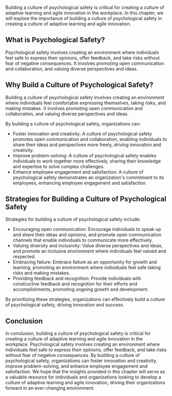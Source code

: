 
Building a culture of psychological safety is critical for creating a culture of adaptive learning and agile innovation in the workplace. In this chapter, we will explore the importance of building a culture of psychological safety in creating a culture of adaptive learning and agile innovation.

What is Psychological Safety?
-----------------------------

Psychological safety involves creating an environment where individuals feel safe to express their opinions, offer feedback, and take risks without fear of negative consequences. It involves promoting open communication and collaboration, and valuing diverse perspectives and ideas.

Why Build a Culture of Psychological Safety?
--------------------------------------------

Building a culture of psychological safety involves creating an environment where individuals feel comfortable expressing themselves, taking risks, and making mistakes. It involves promoting open communication and collaboration, and valuing diverse perspectives and ideas.

By building a culture of psychological safety, organizations can:

* Foster innovation and creativity: A culture of psychological safety promotes open communication and collaboration, enabling individuals to share their ideas and perspectives more freely, driving innovation and creativity.
* Improve problem-solving: A culture of psychological safety enables individuals to work together more effectively, sharing their knowledge and expertise to solve complex challenges.
* Enhance employee engagement and satisfaction: A culture of psychological safety demonstrates an organization's commitment to its employees, enhancing employee engagement and satisfaction.

Strategies for Building a Culture of Psychological Safety
---------------------------------------------------------

Strategies for building a culture of psychological safety include:

* Encouraging open communication: Encourage individuals to speak up and share their ideas and opinions, and promote open communication channels that enable individuals to communicate more effectively.
* Valuing diversity and inclusivity: Value diverse perspectives and ideas, and promote an inclusive environment where individuals feel valued and respected.
* Embracing failure: Embrace failure as an opportunity for growth and learning, promoting an environment where individuals feel safe taking risks and making mistakes.
* Providing feedback and recognition: Provide individuals with constructive feedback and recognition for their efforts and accomplishments, promoting ongoing growth and development.

By prioritizing these strategies, organizations can effectively build a culture of psychological safety, driving innovation and success.

Conclusion
----------

In conclusion, building a culture of psychological safety is critical for creating a culture of adaptive learning and agile innovation in the workplace. Psychological safety involves creating an environment where individuals feel safe to express their opinions, offer feedback, and take risks without fear of negative consequences. By building a culture of psychological safety, organizations can foster innovation and creativity, improve problem-solving, and enhance employee engagement and satisfaction. We hope that the insights provided in this chapter will serve as a valuable resource for individuals and organizations looking to develop a culture of adaptive learning and agile innovation, driving their organizations forward in an ever-changing environment.
